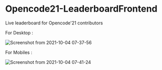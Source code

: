 # Opencode21-LeaderboardFrontend
Live leaderboard for Opencode'21 contributors

For Desktop :

![Screenshot from 2021-10-04 07-37-56](https://user-images.githubusercontent.com/65155327/135783639-133d1d99-92d6-47fb-8d49-8ae3686fd752.png)


For Mobiles :

![Screenshot from 2021-10-04 07-41-24](https://user-images.githubusercontent.com/65155327/135783715-796e710e-aa80-452a-b400-adcdf1278a05.png)
